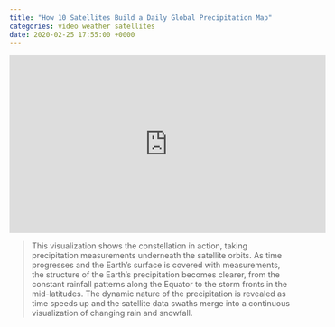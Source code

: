```yaml
---
title: "How 10 Satellites Build a Daily Global Precipitation Map"
categories: video weather satellites
date: 2020-02-25 17:55:00 +0000
---
```


<div><iframe width="560" height="315" src="https://www.youtube-nocookie.com/embed/bO9-dyYK3qQ" frameborder="0" allow="accelerometer; autoplay; encrypted-media; gyroscope; picture-in-picture" allowfullscreen></iframe></div>

> This visualization shows the constellation in action, taking precipitation measurements underneath the satellite orbits. As time progresses and the Earth’s surface is covered with measurements, the structure of the Earth’s precipitation becomes clearer, from the constant rainfall patterns along the Equator to the storm fronts in the mid-latitudes. The dynamic nature of the precipitation is revealed as time speeds up and the satellite data swaths merge into a continuous visualization of changing rain and snowfall.
